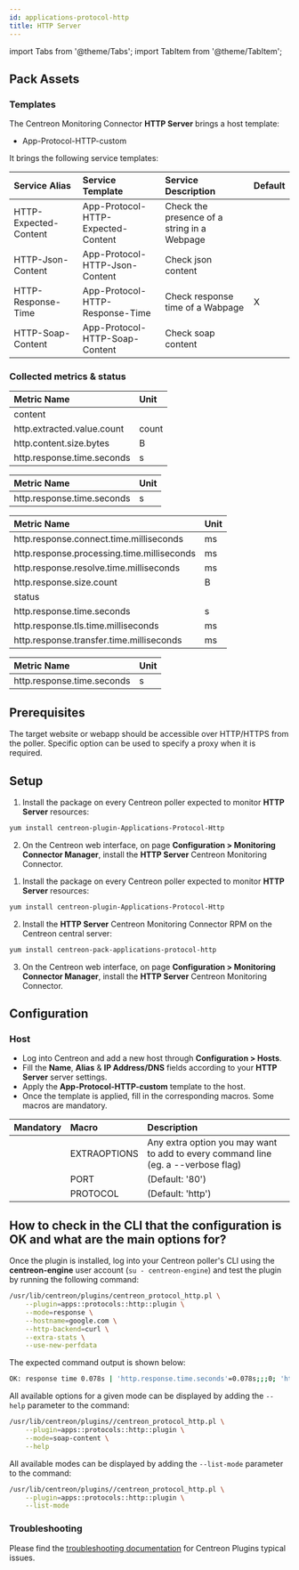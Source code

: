 ```yaml
---
id: applications-protocol-http
title: HTTP Server
---
```

import Tabs from '@theme/Tabs';
import TabItem from '@theme/TabItem';


## Pack Assets

### Templates

The Centreon Monitoring Connector **HTTP Server** brings a host template:

* App-Protocol-HTTP-custom

It brings the following service templates:

| Service Alias         | Service Template                   | Service Description                         | Default |
|:----------------------|:-----------------------------------|:--------------------------------------------|:--------|
| HTTP-Expected-Content | App-Protocol-HTTP-Expected-Content | Check the presence of a string in a Webpage |         |
| HTTP-Json-Content     | App-Protocol-HTTP-Json-Content     | Check json content                          |         |
| HTTP-Response-Time    | App-Protocol-HTTP-Response-Time    | Check response time of a Wabpage            | X       |
| HTTP-Soap-Content     | App-Protocol-HTTP-Soap-Content     | Check soap content                          |         |

### Collected metrics & status

<Tabs groupId="sync">
<TabItem value="HTTP-Expected-Content" label="HTTP-Expected-Content">

| Metric Name                | Unit  |
|:---------------------------|:------|
| content                    |       |
| http.extracted.value.count | count |
| http.content.size.bytes    | B     |
| http.response.time.seconds | s     |

</TabItem>
<TabItem value="HTTP-Json-Content" label="HTTP-Json-Content">

| Metric Name                | Unit  |
|:---------------------------|:------|
| http.response.time.seconds | s     |

</TabItem>
<TabItem value="HTTP-Response-Time" label="HTTP-Response-Time">

| Metric Name                                | Unit  |
|:-------------------------------------------|:------|
| http.response.connect.time.milliseconds    | ms    |
| http.response.processing.time.milliseconds | ms    |
| http.response.resolve.time.milliseconds    | ms    |
| http.response.size.count                   | B     |
| status                                     |       |
| http.response.time.seconds                 | s     |
| http.response.tls.time.milliseconds        | ms    |
| http.response.transfer.time.milliseconds   | ms    |

</TabItem>
<TabItem value="HTTP-Soap-Content" label="HTTP-Soap-Content">

| Metric Name                | Unit  |
|:---------------------------|:------|
| http.response.time.seconds | s     |

</TabItem>
</Tabs>

## Prerequisites

The target website or webapp should be accessible over HTTP/HTTPS from the poller. Specific option can be used
to specify a proxy when it is required.

## Setup

<Tabs groupId="sync">
<TabItem value="Online License" label="Online License">

1. Install the package on every Centreon poller expected to monitor **HTTP Server** resources:

```bash
yum install centreon-plugin-Applications-Protocol-Http
```

2. On the Centreon web interface, on page **Configuration > Monitoring Connector Manager**, install the **HTTP Server** Centreon Monitoring Connector.

</TabItem>
<TabItem value="Offline License" label="Offline License">

1. Install the package on every Centreon poller expected to monitor **HTTP Server** resources:

```bash
yum install centreon-plugin-Applications-Protocol-Http
```

2. Install the **HTTP Server** Centreon Monitoring Connector RPM on the Centreon central server:

```bash
yum install centreon-pack-applications-protocol-http
```

3. On the Centreon web interface, on page **Configuration > Monitoring Connector Manager**, install the **HTTP Server** Centreon Monitoring Connector.

</TabItem>
</Tabs>

## Configuration

### Host

* Log into Centreon and add a new host through **Configuration > Hosts**.
* Fill the **Name**, **Alias** & **IP Address/DNS** fields according to your **HTTP Server** server settings.
* Apply the **App-Protocol-HTTP-custom** template to the host.
* Once the template is applied, fill in the corresponding macros. Some macros are mandatory.

| Mandatory   | Macro        | Description                                                                            |
|:------------|:-------------|:---------------------------------------------------------------------------------------|
|             | EXTRAOPTIONS | Any extra option you may want to add to every command line (eg. a --verbose flag)      |
|             | PORT         | (Default: '80')                                                                        |
|             | PROTOCOL     | (Default: 'http')                                                                      |

## How to check in the CLI that the configuration is OK and what are the main options for?

Once the plugin is installed, log into your Centreon poller's CLI using the
**centreon-engine** user account (`su - centreon-engine`) and test the plugin by
running the following command:

```bash
/usr/lib/centreon/plugins/centreon_protocol_http.pl \
    --plugin=apps::protocols::http::plugin \
    --mode=response \
    --hostname=google.com \
    --http-backend=curl \
    --extra-stats \
    --use-new-perfdata
```

The expected command output is shown below:

```bash
OK: response time 0.078s | 'http.response.time.seconds'=0.078s;;;0; 'http.response.size.count'=49602B;;;0; 'http.response.resolve.time.milliseconds'=4.176ms;;;0; 'http.response.connect.time.milliseconds'=4.176ms;;;0; 'http.response.processing.time.milliseconds'=44.163ms;;;0; 'http.response.transfer.time.milliseconds'=4.176ms;;;0;
```

All available options for a given mode can be displayed by adding the
`--help` parameter to the command:

```bash
/usr/lib/centreon/plugins//centreon_protocol_http.pl \
    --plugin=apps::protocols::http::plugin \
    --mode=soap-content \
    --help
```

All available modes can be displayed by adding the `--list-mode` parameter to
the command:

```bash
/usr/lib/centreon/plugins//centreon_protocol_http.pl \
    --plugin=apps::protocols::http::plugin \
    --list-mode
```

### Troubleshooting

Please find the [troubleshooting documentation](../getting-started/how-to-guides/troubleshooting-plugins.md)
for Centreon Plugins typical issues.
